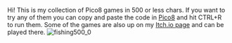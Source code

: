 Hi! This is my collection of Pico8 games in 500 or less chars. If you want to try any of them you can copy and paste the code in [Pico8](https://www.pico-8-edu.com/) and hit CTRL+R to run them. Some of the games are also up on my [Itch.io page](https://taxicomics.itch.io/) and can be played there. ![fishing500_0](https://github.com/taxicomics/Pico8-Games-in-500-chars/assets/168220579/42008295-3ee6-4bb0-b588-6da82b3bb5a3)
